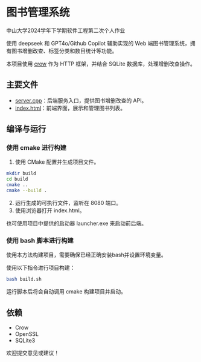 # 图书管理系统

中山大学2024学年下学期软件工程第二次个人作业

使用 deepseek 和 GPT4o/Github Copilot 辅助实现的 Web 端图书管理系统，拥有图书增删改查、标签分类和数目统计等功能。

本项目使用 [crow](https://github.com/CrowCpp/Crow) 作为 HTTP 框架，并结合 SQLite 数据库，处理增删改查操作。

## 主要文件
- [server.cpp](server.cpp)：后端服务入口，提供图书增删改查的 API。
- [index.html](index.html)：前端界面，展示和管理图书列表。

## 编译与运行
### 使用 cmake 进行构建
1. 使用 CMake 配置并生成项目文件。
```bash
mkdir build
cd build
cmake ..
cmake --build .
```
2. 运行生成的可执行文件，监听在 8080 端口。
3. 使用浏览器打开 index.html。

也可使用项目中提供的启动器 launcher.exe 来启动前后端。

### 使用 bash 脚本进行构建
使用本方法构建项目，需要确保已经正确安装bash并设置环境变量。

使用以下指令进行项目构建：
```bash
bash build.sh
```

运行脚本后将会自动调用 cmake 构建项目并启动。

## 依赖
- Crow  
- OpenSSL
- SQLite3  

欢迎提交意见或建议！